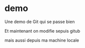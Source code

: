 # demo
Une demo de Git
qui se passe bien

Et maintenant on modifie sepuis gitub

mais aussi depuis ma machine locale
